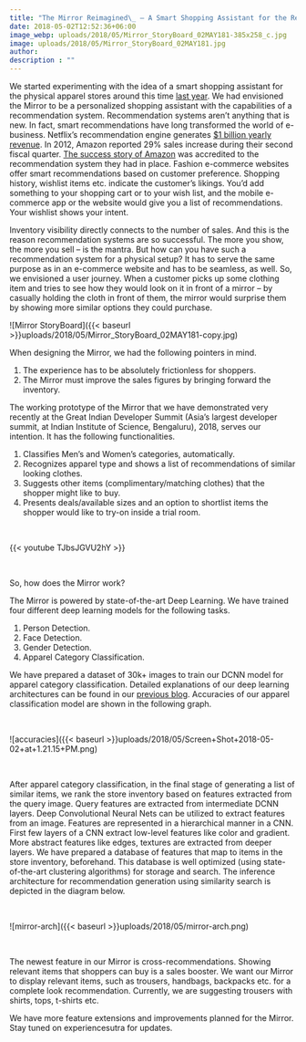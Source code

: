 ```yaml
---
title: "The Mirror Reimagined\_ – A Smart Shopping Assistant for the Retail"
date: 2018-05-02T12:52:36+06:00
image_webp: uploads/2018/05/Mirror_StoryBoard_02MAY181-385x258_c.jpg
image: uploads/2018/05/Mirror_StoryBoard_02MAY181.jpg
author: 
description : ""
---
```



We started experimenting with the idea of a smart shopping assistant for the physical apparel stores around this time [last year](http://experiencesutra.com/projects/the-interactive-mirror/). We had envisioned the Mirror to be a personalized shopping assistant with the capabilities of a recommendation system. Recommendation systems aren’t anything that is new. In fact, smart recommendations have long transformed the world of e-business. Netflix’s recommendation engine generates [$1 billion yearly revenue](https://www.businessinsider.in/Why-Netflix-thinks-its-personalized-recommendation-engine-is-worth-1-billion-per-year/articleshow/52754724.cms). In 2012, Amazon reported 29% sales increase during their second fiscal quarter. [The success story of Amazon](http://fortune.com/2012/07/30/amazons-recommendation-secret/) was accredited to the recommendation system they had in place. Fashion e-commerce websites offer smart recommendations based on customer preference. Shopping history, wishlist items etc. indicate the customer’s likings. You’d add something to your shopping cart or to your wish list, and the mobile e-commerce app or the website would give you a list of recommendations. Your wishlist shows your intent.

Inventory visibility directly connects to the number of sales. And this is the reason recommendation systems are so successful. The more you show, the more you sell – is the mantra. But how can you have such a recommendation system for a physical setup? It has to serve the same purpose as in an e-commerce website and has to be seamless, as well. So, we envisioned a user journey. When a customer picks up some clothing item and tries to see how they would look on it in front of a mirror – by casually holding the cloth in front of them, the mirror would surprise them by showing more similar options they could purchase.

![Mirror StoryBoard]({{< baseurl >}}uploads/2018/05/Mirror_StoryBoard_02MAY181-copy.jpg)

When designing the Mirror, we had the following pointers in mind.

1.  The experience has to be absolutely frictionless for shoppers.
2.  The Mirror must improve the sales figures by bringing forward the inventory.

The working prototype of the Mirror that we have demonstrated very recently at the Great Indian Developer Summit (Asia’s largest developer summit, at Indian Institute of Science, Bengaluru), 2018, serves our intention. It has the following functionalities.

1.  Classifies Men’s and Women’s categories, automatically.
2.  Recognizes apparel type and shows a list of recommendations of similar looking clothes.
3.  Suggests other items (complimentary/matching clothes) that the shopper might like to buy.
4.  Presents deals/available sizes and an option to shortlist items the shopper would like to try-on inside a trial room.

&nbsp;
&nbsp;

{{< youtube TJbsJGVU2hY >}}

&nbsp;
&nbsp;


So, how does the Mirror work?

The Mirror is powered by state-of-the-art Deep Learning. We have trained four different deep learning models for the following tasks.

1.  Person Detection.
2.  Face Detection.
3.  Gender Detection.
4.  Apparel Category Classification.

We have prepared a dataset of 30k+ images to train our DCNN model for apparel category classification. Detailed explanations of our deep learning architectures can be found in our [previous blog](http://experiencesutra.com/experiments/deep-learning-in-fashion/). Accuracies of our apparel classification model are shown in the following graph.

&nbsp;
&nbsp;

![accuracies]({{< baseurl >}}uploads/2018/05/Screen+Shot+2018-05-02+at+1.21.15+PM.png)

&nbsp;
&nbsp;

After apparel category classification, in the final stage of generating a list of similar items, we rank the store inventory based on features extracted from the query image. Query features are extracted from intermediate DCNN layers. Deep Convolutional Neural Nets can be utilized to extract features from an image. Features are represented in a hierarchical manner in a CNN. First few layers of a CNN extract low-level features like color and gradient. More abstract features like edges, textures are extracted from deeper layers. We have prepared a database of features that map to items in the store inventory, beforehand. This database is well optimized (using state-of-the-art clustering algorithms) for storage and search. The inference architecture for recommendation generation using similarity search is depicted in the diagram below.

&nbsp;
&nbsp;

![mirror-arch]({{< baseurl >}}uploads/2018/05/mirror-arch.png)

&nbsp;
&nbsp;


The newest feature in our Mirror is cross-recommendations. Showing relevant items that shoppers can buy is a sales booster. We want our Mirror to display relevant items, such as trousers, handbags, backpacks etc. for a complete look recommendation. Currently, we are suggesting trousers with shirts, tops, t-shirts etc.

We have more feature extensions and improvements planned for the Mirror. Stay tuned on experiencesutra for updates.
